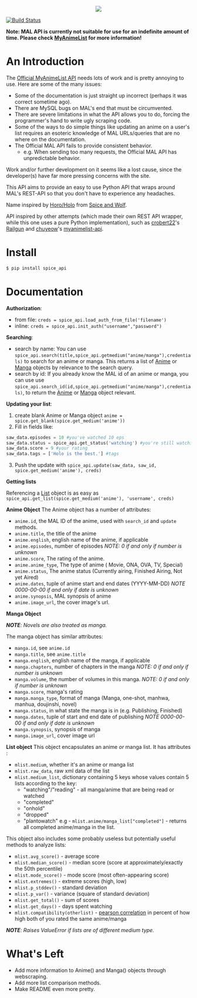 <p align="center"><img src="rsrc/horo_banner.png"></img></p>

[![Build Status](https://travis-ci.org/Utagai/spice.svg?branch=master)](https://travis-ci.org/Utagai/spice)

**Note: MAL API is currently not suitable for use for an indefinite amount of time. Please check [MyAnimeList](https://myanimelist.net/) for more information!**

# An Introduction

The [Official MyAnimeList API](http://myanimelist.net/modules.php?go=api) needs lots of work and is pretty annoying to use. Here are some of the many issues:
* Some of the documentation is just straight up incorrect (perhaps it was correct sometime ago).
* There are MySQL bugs on MAL's end that must be circumvented.
* There are severe limitations in what the API allows you to do, forcing the programmer's hand to write ugly scraping code.
* Some of the ways to do simple things like updating an anime on a user's list requires an esoteric knowledge of MAL URLs/queries that are no where on the documentation.
* The Official MAL API fails to provide consistent behavior.
	- e.g. When sending too many requests, the Official MAL API has unpredictable
	behavior.

Work and/or further development on it seems like a lost cause, since the developer(s) have far more pressing concerns with the site.

This API aims to provide an easy to use Python API that wraps around MAL's
REST-API so that you don't have to experience any headaches.

Name inspired by [Horo/Holo](http://myanimelist.net/character/7373/Holo) from [Spice and Wolf](http://myanimelist.net/anime/2966/Ookami_to_Koushinryou?q=Spice%20and%20Wolf).

API inspired by other attempts (which made their own REST API wrapper, while this one uses a pure Python implementation), such as [crobert22](https://github.com/croberts22)'s [Railgun](https://github.com/croberts22/railgun) and [chuyeow](https://github.com/chuyeow)'s [myanimelist-api](https://github.com/chuyeow/myanimelist-api).

# Install
```bash
$ pip install spice_api
```

# Documentation

**Authorization**:
+ from file: `creds = spice_api.load_auth_from_file('filename')`
+ inline: `creds = spice_api.init_auth("username","password")`


**Searching**:
+ search by name: You can use `spice_api.search(title,spice_api.getmedium("anime/manga"),credentials)` to search for an anime or manga. This returns a list of [Anime](#anime) or [Manga](#manga) objects by relevance to the search query.
+ search by id: If you already know the MAL id of an anime or manga, you can use use `spice_api.search_id(id,spice_api.getmedium("anime/manga"),credentials)`, to return the [Anime](#anime) or [Manga](#manga) object relevant.


**Updating your list**:
1. create blank Anime or Manga object `anime = spice.get_blank(spice.get_medium('anime'))`
2. Fill in fields like:
```python
saw_data.episodes = 10 #you've watched 10 eps
saw_data.status = spice_api.get_status('watching') #you're still watching
saw_data.score = 9 #your rating
saw_data.tags = ['Holo is the best.'] #tags
```
3. Push the update with `spice_api.update(saw_data, saw_id, spice.get_medium('anime'), creds)`

**Getting lists**


Referencing a [List](#list) object is as easy as `spice_api.get_list(spice.get_medium('anime'), 'username', creds)`


**Anime Object** <a name="anime"></a>
The Anime object has a number of attributes:
- `anime.id`, the MAL ID of the anime, used with `search_id` and `update` methods.
- `anime.title`, the title of the anime
- `anime.english`, english name of the anime, if applicable
- `anime.episodes`, number of episodes *NOTE: 0 if and only if number is unknown*
- `anime.score`, The rating of the anime.
- `anime.anime_type`, The type of anime ( Movie, ONA, OVA, TV, Special)
- `anime.status`, The anime status (Currently airing, Finished Airing, Not yet Aired)
- `anime.dates`, tuple of anime start and end dates (YYYY-MM-DD) *NOTE 0000-00-00 if and only if date is unknown*
- `anime.synopsis`, MAL synopsis of anime
- `anime.image_url`, the cover image's url.



**Manga Object**  <a name="manga"></a>

***NOTE**: Novels are also treated as manga.*

The manga object has similar attributes:
- `manga.id`, see `anime.id`
- `manga.title`, see `anime.title`
- `manga.english`, english name of the manga, if applicable
- `manga.chapters`, number of chapters in the manga  *NOTE: 0 if and only if number is unknown*
- `manga.volume`, the number of volumes in this manga. *NOTE: 0 if and only if number is unknown*
- `manga.score`, manga's rating
- `manga.manga_type`, format of manga (Manga, one-shot, manhwa, manhua, doujinshi, novel)
- `manga.status`, in what state the manga is in (e.g. Publishing, Finished)
- `manga.dates`, tuple of start and end date of publishing *NOTE 0000-00-00 if and only if date is unknown*
- `manga.synopsis`, synopsis of manga
- `manga.image_url`, cover image url

**List object** <a name= "list"></a>
This object encapsulates an anime *or* manga list. It has attributes :
- `mlist.medium`, whether it's an anime or manga list
- `mlist.raw_data`, raw xml data of the list
- `mlist.medium_list`, dictionary containing 5 keys whose values contain 5 lists according to the key:
	+ "watching"/"reading" - all manga/anime that are being read or watched
	+ "completed"
	+ "onhold"
	+ "dropped"
	+ "plantowatch"
	e.g - `mlist.anime/manga_list["completed"]` - returns all completed anime/manga in the list.
	
	
This object also includes some probably useless but potentially useful methods to analyze lists:
- `mlist.avg_score()` - average score
- `mlist.median_score()` - median score (score at approximately/exactly the 50th percentile)
- `mlist.mode_score()` - mode score (most often-appearing score)
- `mlist.extremes()` - extreme scores (high, low)
- `mlist.p_stddev()` - standard deviation
- `mlist.p_var()` - variance (square of standard deviation)
- `mlist.get_total()` - sum of scores
- `mlist.get_days()` - days spent watching
- `mlist.compatibility(otherlist)` - [pearson correlation](https://en.wikipedia.org/wiki/Pearson_correlation_coefficient) in percent of how high both of you rated the same anime/manga

***NOTE**: Raises ValueError if lists are of different medium type.*


# What's Left
* Add more information to Anime() and Manga() objects through webscraping.
* Add more list comparison methods.
* Make README even more pretty.
